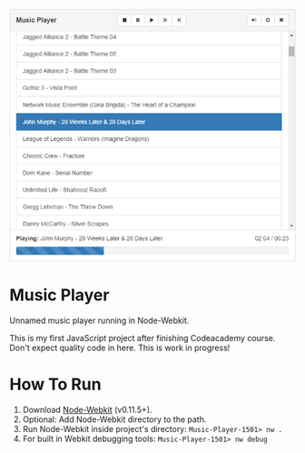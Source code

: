 <p align="center">
    <img src="resource/screenshot.png"/>
</p>

# Music Player
Unnamed music player running in Node-Webkit.

This is my first JavaScript project after finishing Codeacademy course.<br/>
Don't expect quality code in here. This is work in progress!

# How To Run
1. Download [Node-Webkit](https://github.com/rogerwang/node-webkit) (v0.11.5+).
2. Optional: Add Node-Webkit directory to the path.
3. Run Node-Webkit inside project's directory: ``` Music-Player-1501> nw . ```
4. For built in Webkit debugging tools: ``` Music-Player-1501> nw debug ```

